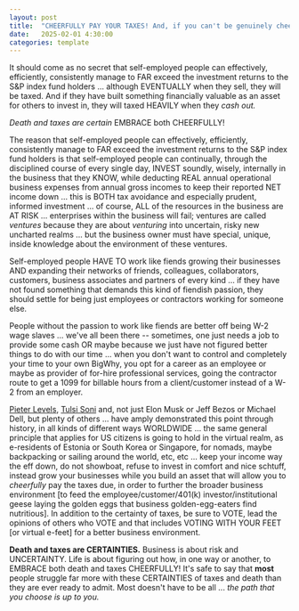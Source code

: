```yaml
---
layout: post
title:  "CHEERFULLY PAY YOUR TAXES! And, if you can't be genuinely cheerful, fake your cheer until you can be cheerful."
date:   2025-02-01 4:30:00
categories: template
---
```



It should come as no secret that self-employed people can effectively, efficiently, consistently manage to FAR exceed the investment returns to the S&P index fund holders ... although EVENTUALLY when they sell, they will be taxed. And if they have built something financially valuable as an asset for others to invest in, they will taxed HEAVILY when they *cash out.*  

*Death and taxes are certain* EMBRACE both CHEERFULLY!

The reason that self-employed people can effectively, efficiently, consistently manage to FAR exceed the investment returns to the S&P index fund holders is that self-employed people can continually, through the disciplined course of every single day, INVEST soundly, wisely, internally in the business that they KNOW, while deducting REAL annual operational business expenses from annual gross incomes to keep their reported NET income down ... this is BOTH tax avoidance and especially prudent, informed investment ... of course, ALL of the resources in the business are AT RISK ... enterprises within the business will fail; ventures are called *ventures* because they are about *venturing* into uncertain, risky new uncharted realms ... but the business owner must have special, unique, inside knowledge about the environment of these ventures.

Self-employed people HAVE TO work like fiends growing their businesses AND expanding their networks of friends, colleagues, collaborators, customers, business associates and partners of every kind ... if they have not found something that demands this kind of fiendish passion, they should settle for being just employees or contractors working for someone else.

People without the passion to work like fiends are better off being W-2 wage slaves ... we've all been there -- sometimes, one just needs a job to provide some cash OR maybe because we just have not figured better things to do with our time ... when you don't want to control and completely your time to your own BigWhy, you opt for a career as an employee or maybe as provider of for-hire professional services, going the contractor route to get a 1099 for billable hours from a client/customer instead of a W-2 from an employer.

[Pieter Levels](https://x.com/levelsio/status/1886439773633413251), [Tulsi Soni](https://x.com/shedntcare_/status/1892966308699881744) and, not just Elon Musk or Jeff Bezos or Michael Dell, but plenty of others ... have amply demonstrated this point through history, in all kinds of different ways WORLDWIDE ... the same general principle that applies for US citizens is going to hold in the virtual realm, as e-residents of Estonia or South Korea or Singapore, for nomads, maybe backpacking or sailing around the world, etc, etc ... keep your income way the eff down, do not showboat, refuse to invest in comfort and nice schtuff, instead grow your businesses while you build an asset that will allow you to *cheerfully* pay the taxes due, in order to further the broader business environment [to feed the employee/customer/401(k) investor/institutional geese laying the golden eggs that business golden-egg-eaters find nutritious]. In addition to the certainty of taxes, be sure to VOTE, lead the opinions of others who VOTE and that includes VOTING WITH YOUR FEET [or virtual e-feet] for a better business environment. 

**Death and taxes are CERTAINTIES.** Business is about risk and UNCERTAINTY. Life is about figuring out how, in one way or another, to EMBRACE both death and taxes CHEERFULLY! It's safe to say that **most** people struggle far more with these CERTAINTIES of taxes and death than they are ever ready to admit. Most doesn't have to be all ... *the path that you choose is up to you.*
